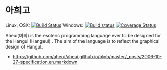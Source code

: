 # 아희고

Linux, OSX: [![Build Status](https://api.travis-ci.org/wookay/aheui-go.svg?branch=master)](https://travis-ci.org/wookay/aheui-go)
Windows: [![Build status](https://ci.appveyor.com/api/projects/status/jccn0dum0ab8totr?svg=true)](https://ci.appveyor.com/project/wookay/aheui-go)
[![Coverage Status](https://coveralls.io/repos/wookay/aheui-go/badge.svg?branch=master&service=github)](https://coveralls.io/github/wookay/aheui-go?branch=master)


Aheui(아희) is the esoteric programming language ever to be designed for the Hangul (Hangeul) . The aim of the language is to reflect the graphical design of Hangul.
- https://github.com/aheui/aheui.github.io/blob/master/_posts/2006-10-27-specification.en.markdown
